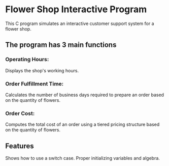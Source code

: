 # Flower Shop Interactive Program
This C program simulates an interactive customer support system for a flower shop. 

## The program has 3 main functions

### Operating Hours:
Displays the shop's working hours.

### Order Fulfillment Time: 
Calculates the number of business days required to prepare an order based on the quantity of flowers.

### Order Cost: 
Computes the total cost of an order using a tiered pricing structure based on the quantity of flowers.

## Features
Shows how to use a switch case.
Proper initializing variables and algebra.
